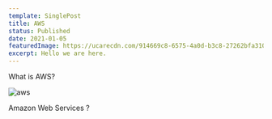 ```yaml
---
template: SinglePost
title: AWS
status: Published
date: 2021-01-05
featuredImage: https://ucarecdn.com/914669c8-6575-4a0d-b3c8-27262bfa3108/
excerpt: Hello we are here.
---
```

What is AWS?

![aws](https://ucarecdn.com/93fc0cff-88d1-4495-9e22-dd3e37eeb6b9/ "some web services")

Amazon Web Services ?